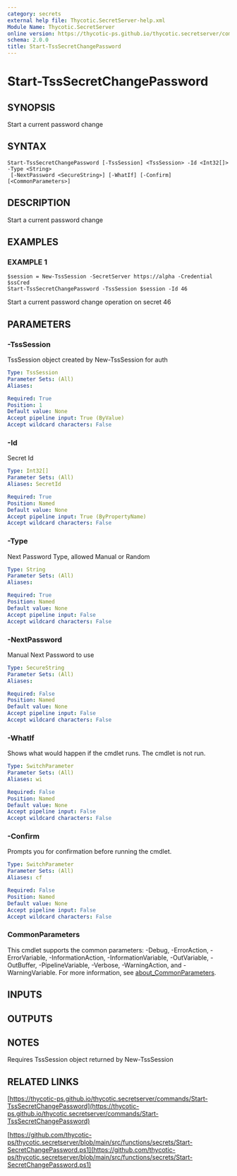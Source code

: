 ```yaml
---
category: secrets
external help file: Thycotic.SecretServer-help.xml
Module Name: Thycotic.SecretServer
online version: https://thycotic-ps.github.io/thycotic.secretserver/commands/Start-TssSecretChangePassword
schema: 2.0.0
title: Start-TssSecretChangePassword
---
```


# Start-TssSecretChangePassword

## SYNOPSIS
Start a current password change

## SYNTAX

```
Start-TssSecretChangePassword [-TssSession] <TssSession> -Id <Int32[]> -Type <String>
 [-NextPassword <SecureString>] [-WhatIf] [-Confirm] [<CommonParameters>]
```

## DESCRIPTION
Start a current password change

## EXAMPLES

### EXAMPLE 1
```
$session = New-TssSession -SecretServer https://alpha -Credential $ssCred
Start-TssSecretChangePassword -TssSession $session -Id 46
```

Start a current password change operation on secret 46

## PARAMETERS

### -TssSession
TssSession object created by New-TssSession for auth

```yaml
Type: TssSession
Parameter Sets: (All)
Aliases:

Required: True
Position: 1
Default value: None
Accept pipeline input: True (ByValue)
Accept wildcard characters: False
```

### -Id
Secret Id

```yaml
Type: Int32[]
Parameter Sets: (All)
Aliases: SecretId

Required: True
Position: Named
Default value: None
Accept pipeline input: True (ByPropertyName)
Accept wildcard characters: False
```

### -Type
Next Password Type, allowed Manual or Random

```yaml
Type: String
Parameter Sets: (All)
Aliases:

Required: True
Position: Named
Default value: None
Accept pipeline input: False
Accept wildcard characters: False
```

### -NextPassword
Manual Next Password to use

```yaml
Type: SecureString
Parameter Sets: (All)
Aliases:

Required: False
Position: Named
Default value: None
Accept pipeline input: False
Accept wildcard characters: False
```

### -WhatIf
Shows what would happen if the cmdlet runs.
The cmdlet is not run.

```yaml
Type: SwitchParameter
Parameter Sets: (All)
Aliases: wi

Required: False
Position: Named
Default value: None
Accept pipeline input: False
Accept wildcard characters: False
```

### -Confirm
Prompts you for confirmation before running the cmdlet.

```yaml
Type: SwitchParameter
Parameter Sets: (All)
Aliases: cf

Required: False
Position: Named
Default value: None
Accept pipeline input: False
Accept wildcard characters: False
```

### CommonParameters
This cmdlet supports the common parameters: -Debug, -ErrorAction, -ErrorVariable, -InformationAction, -InformationVariable, -OutVariable, -OutBuffer, -PipelineVariable, -Verbose, -WarningAction, and -WarningVariable. For more information, see [about_CommonParameters](http://go.microsoft.com/fwlink/?LinkID=113216).

## INPUTS

## OUTPUTS

## NOTES
Requires TssSession object returned by New-TssSession

## RELATED LINKS

[https://thycotic-ps.github.io/thycotic.secretserver/commands/Start-TssSecretChangePassword](https://thycotic-ps.github.io/thycotic.secretserver/commands/Start-TssSecretChangePassword)

[https://github.com/thycotic-ps/thycotic.secretserver/blob/main/src/functions/secrets/Start-SecretChangePassword.ps1](https://github.com/thycotic-ps/thycotic.secretserver/blob/main/src/functions/secrets/Start-SecretChangePassword.ps1)

